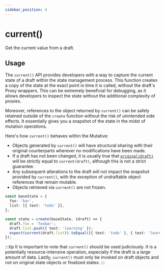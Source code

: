 ```yaml
---
sidebar_position: 4
---
```


# current()

Get the current value from a draft.

## Usage

The `current()` API provides developers with a way to capture the current state of a draft within the state management process. This function creates a copy of the state at the exact point in time it is called, without the draft's Proxy wrappers. This can be extremely beneficial for debugging, as it allows developers to inspect the state without the additional complexity of proxies.

Moreover, references to the object returned by `current()` can be safely retained outside of the `create` function without the risk of unintended side effects. It essentially gives you a snapshot of the state in the midst of mutation operations.

Here's how `current()` behaves within the Mutative:

- Objects generated by `current()` will have structural sharing with their original counterparts wherever no modifications have been made.
- If a draft has not been changed, it is usually true that [`original(draft)`](/docs/api-reference/original) will be strictly equal to `current(draft)`, although this is not a strict guarantee.
- Any subsequent alterations to the draft will not impact the snapshot provided by `current()`, with the exception of undraftable object references that remain mutable.
- Objects retrieved via `current()` are not frozen.

```ts
const baseState = {
  foo: 'bar',
  list: [{ text: 'todo' }],
};

const state = create(baseState, (draft) => {
  draft.foo = 'foobar';
  draft.list.push({ text: 'learning' });
  expect(current(draft.list)).toEqual([{ text: 'todo' }, { text: 'learning' }]);
});
```

:::tip
It is important to note that `current()` should be used judiciously. It is a potentially resource-intensive operation, especially if the draft is a large amount of data. Lastly, `current()` must only be invoked on draft objects and not on original state objects or finalized states.
:::
